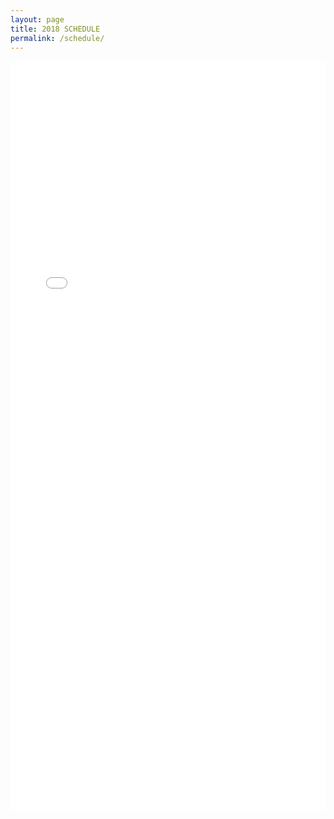 ```yaml
---
layout: page
title: 2018 SCHEDULE
permalink: /schedule/
---
```

<embed src="{{ site.url }}/assets/schedule.pdf" width="100%" height="1200px" type="application/pdf" />
